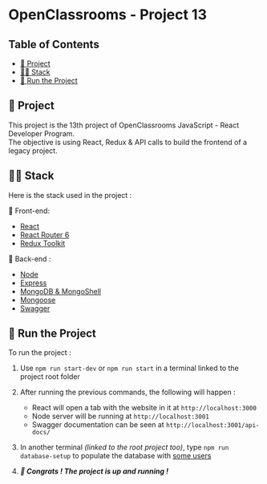 # OpenClassrooms - Project 13

## Table of Contents

- [📖 Project](#-project)
- [🧑‍💻 Stack](#-stack)
- [🚀 Run the Project](#-run-the-project)

## 📖 Project

This project is the 13th project of OpenClassrooms JavaScript - React Developer Program.\
The objective is using React, Redux & API calls to build the frontend of a legacy project.

## 🧑‍💻 Stack

Here is the stack used in the project :

🌅 Front-end:

- [React](https://react.dev/)
- [React Router 6](https://reactrouter.com/en/main)
- [Redux Toolkit](https://redux-toolkit.js.org/)

🌄 Back-end :

- [Node](https://nodejs.org/en)
- [Express](https://expressjs.com/)
- [MongoDB & MongoShell](https://www.mongodb.com/try/download/community)
- [Mongoose](https://mongoosejs.com/)
- [Swagger](https://swagger.io/)

## 🚀 Run the Project

To run the project :

1. Use `npm run start-dev` or `npm run start` in a terminal linked to the project root folder
2. After running the previous commands, the following will happen :

   - React will open a tab with the website in it at `http://localhost:3000`
   - Node server will be running at `http://localhost:3001`
   - Swagger documentation can be seen at `http://localhost:3001/api-docs/`

3. In another terminal _(linked to the root project too)_, type `npm run database-setup` to populate the database with [some users](./server/README.md)
4. **_🎉 Congrats ! The project is up and running !_**
